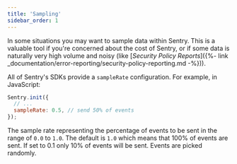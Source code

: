 ```yaml
---
title: 'Sampling'
sidebar_order: 1
---
```


In some situations you may want to sample data within Sentry. This is a valuable tool if you're concerned about the cost of Sentry, or if some data is naturally very high volume and noisy (like [_Security Policy Reports_]({%- link _documentation/error-reporting/security-policy-reporting.md -%})).

All of Sentry's SDKs provide a `sampleRate` configuration. For example, in JavaScript:

```javascript
Sentry.init({
  // ...
  sampleRate: 0.5, // send 50% of events
});
```

The sample rate representing the percentage of events to be sent in the range of `0.0` to `1.0`. The default is `1.0` which means that 100% of events are sent. If set to 0.1 only 10% of events will be sent. Events are picked randomly.
